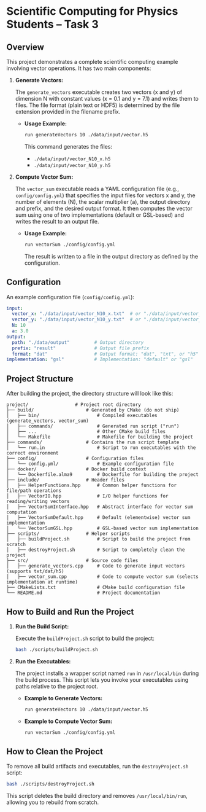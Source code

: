 # Scientific Computing for Physics Students – Task 3

## Overview

This project demonstrates a complete scientific computing example involving vector operations. It has two main components:

1. **Generate Vectors:**  

   The `generate_vectors` executable creates two vectors (x and y) of dimension N with constant values (x = 0.1 and y = 7.1) and writes them to files. The file format (plain text or HDF5) is determined by the file extension provided in the filename prefix.

   - **Usage Example:**  

     ```bash
     run generateVectors 10 ./data/input/vector.h5
     ```

     This command generates the files:

     - `./data/input/vector_N10_x.h5`
     - `./data/input/vector_N10_y.h5`

2. **Compute Vector Sum:**  

   The `vector_sum` executable reads a YAML configuration file (e.g., `config/config.yml`) that specifies the input files for vectors x and y, the number of elements (N), the scalar multiplier (a), the output directory and prefix, and the desired output format. It then computes the vector sum using one of two implementations (default or GSL-based) and writes the result to an output file.

   - **Usage Example:**  

     ```bash
     run vectorSum ./config/config.yml
     ```

     The result is written to a file in the output directory as defined by the configuration.

## Configuration

An example configuration file (`config/config.yml`):

```yaml
input:
  vector_x: "./data/input/vector_N10_x.txt"  # or "./data/input/vector_N10_x.h5"
  vector_y: "./data/input/vector_N10_y.txt"  # or "./data/input/vector_N10_y.h5"
  N: 10
  a: 3.0
output:
  path: "./data/output"         # Output directory
  prefix: "result"              # Output file prefix
  format: "dat"                 # Output format: "dat", "txt", or "h5"
implementation: "gsl"           # Implementation: "default" or "gsl"
```

## Project Structure

After building the project, the directory structure will look like this:

```plaintext
project/                 # Project root directory
├── build/                   # Generated by CMake (do not ship)
│   ├── bin/                     # Compiled executables (generate_vectors, vector_sum)
│   ├── commands/                # Generated run script ("run")
│   ├── ...                      # Other CMake build files
│   └── Makefile                 # Makefile for building the project
├── commands/                # Contains the run script template
│   └── run.in                   # Script to run executables with the correct environment
├── config/                  # Configuration files
│   └── config.yml/              # Example configuration file
├── docker/                  # Docker build context
│   └── Dockerfile.alma9         # Dockerfile for building the project
├── include/                 # Header files
│   ├── HelperFunctions.hpp      # Common helper functions for file/path operations
│   ├── VectorIO.hpp             # I/O helper functions for reading/writing vectors
│   ├── VectorSumInterface.hpp   # Abstract interface for vector sum computation
│   ├── VectorSumDefault.hpp     # Default (elementwise) vector sum implementation
│   └── VectorSumGSL.hpp         # GSL-based vector sum implementation
├── scripts/                 # Helper scripts
│   ├── buildProject.sh          # Script to build the project from scratch
│   ├── destroyProject.sh        # Script to completely clean the project
├── src/                     # Source code files
│   ├── generate_vectors.cpp     # Code to generate input vectors (supports txt/dat/h5)
│   ├── vector_sum.cpp           # Code to compute vector sum (selects implementation at runtime)
├── CMakeLists.txt               # CMake build configuration file
└── README.md                    # Project documentation
```

## How to Build and Run the Project

1. **Run the Build Script:**  

   Execute the `buildProject.sh` script to build the project:

   ```bash
   bash ./scripts/buildProject.sh
   ```

2. **Run the Executables:**

   The project installs a wrapper script named `run` in `/usr/local/bin` during the build process. This script lets you invoke your executables using paths relative to the project root.

   - **Example to Generate Vectors:**

     ```bash
     run generateVectors 10 ./data/input/vector.h5
     ```

   - **Example to Compute Vector Sum:**

     ```bash
     run vectorSum ./config/config.yml
     ```

## How to Clean the Project

To remove all build artifacts and executables, run the `destroyProject.sh` script:

```bash
bash ./scripts/destroyProject.sh
```

This script deletes the build directory and removes `/usr/local/bin/run`, allowing you to rebuild from scratch.